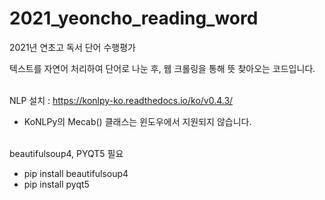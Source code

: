 # 2021_yeoncho_reading_word
2021년 연초고 독서 단어 수행평가

텍스트를 자연어 처리하여 단어로 나눈 후, 웹 크롤링을 통해 뜻 찾아오는 코드입니다.<br/><br/>

NLP 설치 : https://konlpy-ko.readthedocs.io/ko/v0.4.3/<br/>
* KoNLPy의 Mecab() 클래스는 윈도우에서 지원되지 않습니다.<br/><br/>

beautifulsoup4, PYQT5 필요<br/>
* pip install beautifulsoup4<br/>
* pip install pyqt5
